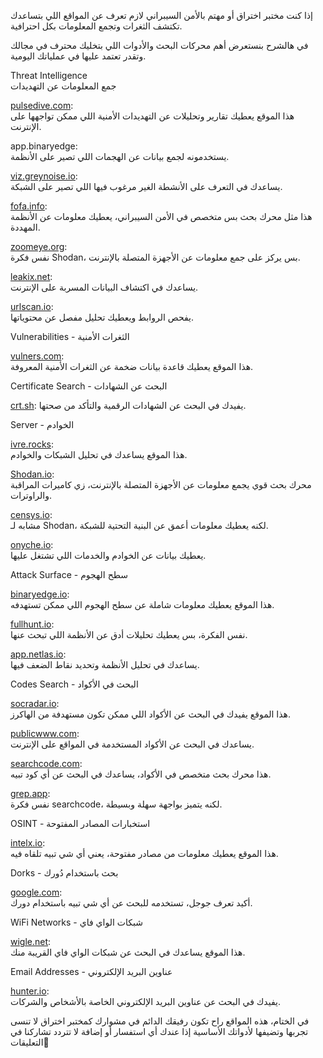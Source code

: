 إذا كنت مختبر اختراق أو مهتم بالأمن السيبراني لازم تعرف عن المواقع اللي بتساعدك تكتشف الثغرات وتجمع المعلومات بكل احترافية.  
  
في هالشرح بنستعرض أهم محركات البحث والأدوات اللي بتخليك محترف في مجالك وتقدر تعتمد عليها في عملياتك اليومية.  
  
  
  
Threat Intelligence  
جمع المعلومات عن التهديدات  
  
[pulsedive.com](http://pulsedive.com):  
هذا الموقع يعطيك تقارير وتحليلات عن التهديدات الأمنية اللي ممكن تواجهها على الإنترنت.  
  
app.binaryedge:  
يستخدمونه لجمع بيانات عن الهجمات اللي تصير على الأنظمة.  
  
[viz.greynoise.io](http://viz.greynoise.io):  
يساعدك في التعرف على الأنشطة الغير مرغوب فيها اللي تصير على الشبكة.  
  
[fofa.info](http://fofa.info):  
هذا مثل محرك بحث بس متخصص في الأمن السيبراني، يعطيك معلومات عن الأنظمة المهددة.  
  
[zoomeye.org](http://zoomeye.org):  
نفس فكرة Shodan، بس يركز على جمع معلومات عن الأجهزة المتصلة بالإنترنت.  
  
[leakix.net](http://leakix.net):  
يساعدك في اكتشاف البيانات المسربة على الإنترنت.  
  
[urlscan.io](http://urlscan.io):  
يفحص الروابط ويعطيك تحليل مفصل عن محتوياتها.  
  
Vulnerabilities - الثغرات الأمنية  
  
[vulners.com](http://vulners.com):  
هذا الموقع يعطيك قاعدة بيانات ضخمة عن الثغرات الأمنية المعروفة.  
  
Certificate Search - البحث عن الشهادات  
  
[crt.sh](http://crt.sh): يفيدك في البحث عن الشهادات الرقمية والتأكد من صحتها.  
  
Server - الخوادم  
  
[ivre.rocks](http://ivre.rocks):  
هذا الموقع يساعدك في تحليل الشبكات والخوادم.  
  
[Shodan.io](http://Shodan.io):  
محرك بحث قوي يجمع معلومات عن الأجهزة المتصلة بالإنترنت، زي كاميرات المراقبة والراوترات.  
  
[censys.io](http://censys.io):  
مشابه لـ Shodan، لكنه يعطيك معلومات أعمق عن البنية التحتية للشبكة.  
  
[onyche.io](http://onyche.io):  
يعطيك بيانات عن الخوادم والخدمات اللي تشتغل عليها.  
  
Attack Surface - سطح الهجوم  
  
[binaryedge.io](http://binaryedge.io):  
هذا الموقع يعطيك معلومات شاملة عن سطح الهجوم اللي ممكن تستهدفه.  
  
[fullhunt.io](http://fullhunt.io):  
نفس الفكرة، بس يعطيك تحليلات أدق عن الأنظمة اللي تبحث عنها.  
  
[app.netlas.io](http://app.netlas.io):  
يساعدك في تحليل الأنظمة وتحديد نقاط الضعف فيها.  
  
Codes Search - البحث في الأكواد  
  
[socradar.io](http://socradar.io):  
هذا الموقع يفيدك في البحث عن الأكواد اللي ممكن تكون مستهدفة من الهاكرز.  
  
[publicwww.com](http://publicwww.com):  
يساعدك في البحث عن الأكواد المستخدمة في المواقع على الإنترنت.  
  
[searchcode.com](http://searchcode.com):  
هذا محرك بحث متخصص في الأكواد، يساعدك في البحث عن أي كود تبيه.  
  
[grep.app](http://grep.app):  
نفس فكرة searchcode، لكنه يتميز بواجهة سهلة وبسيطة.  
  
OSINT - استخبارات المصادر المفتوحة  
  
[intelx.io](http://intelx.io):  
هذا الموقع يعطيك معلومات من مصادر مفتوحة، يعني أي شي تبيه تلقاه فيه.  
  
Dorks - بحث باستخدام دُورك  
  
[google.com](http://google.com):  
أكيد تعرف جوجل، تستخدمه للبحث عن أي شي تبيه باستخدام دورك.  
  
WiFi Networks - شبكات الواي فاي  
  
[wigle.net](http://wigle.net):  
هذا الموقع يساعدك في البحث عن شبكات الواي فاي القريبة منك.  
  
Email Addresses - عناوين البريد الإلكتروني  
  
[hunter.io](http://hunter.io):  
يفيدك في البحث عن عناوين البريد الإلكتروني الخاصة بالأشخاص والشركات.  
  
  
في الختام، هذه المواقع راح تكون رفيقك الدائم في مشوارك كمختبر اختراق لا تنسى تجربها وتضيفها لأدواتك الأساسية إذا عندك أي استفسار أو إضافة لا تتردد تشاركنا في التعليقات🚀